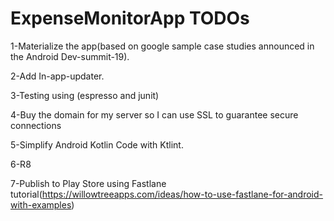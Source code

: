 # ExpenseMonitorApp TODOs

1-Materialize the app(based on google sample case studies announced in the Android Dev-summit-19).

2-Add In-app-updater.

3-Testing using (espresso and junit)

4-Buy the domain for my server so I can use SSL to guarantee secure connections 

5-Simplify Android Kotlin Code with Ktlint.

6-R8

7-Publish to Play Store using Fastlane tutorial(https://willowtreeapps.com/ideas/how-to-use-fastlane-for-android-with-examples)
